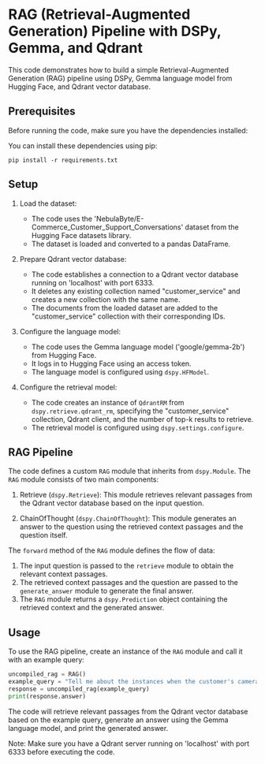 # RAG (Retrieval-Augmented Generation) Pipeline with DSPy, Gemma, and Qdrant

This code demonstrates how to build a simple Retrieval-Augmented Generation (RAG) pipeline using DSPy, Gemma language model from Hugging Face, and Qdrant vector database.

## Prerequisites

Before running the code, make sure you have the dependencies installed:

You can install these dependencies using pip:

```
pip install -r requirements.txt
```

## Setup

1. Load the dataset:
   - The code uses the 'NebulaByte/E-Commerce_Customer_Support_Conversations' dataset from the Hugging Face datasets library.
   - The dataset is loaded and converted to a pandas DataFrame.

2. Prepare Qdrant vector database:
   - The code establishes a connection to a Qdrant vector database running on 'localhost' with port 6333.
   - It deletes any existing collection named "customer_service" and creates a new collection with the same name.
   - The documents from the loaded dataset are added to the "customer_service" collection with their corresponding IDs.

3. Configure the language model:
   - The code uses the Gemma language model ('google/gemma-2b') from Hugging Face.
   - It logs in to Hugging Face using an access token.
   - The language model is configured using `dspy.HFModel`.

4. Configure the retrieval model:
   - The code creates an instance of `QdrantRM` from `dspy.retrieve.qdrant_rm`, specifying the "customer_service" collection, Qdrant client, and the number of top-k results to retrieve.
   - The retrieval model is configured using `dspy.settings.configure`.

## RAG Pipeline

The code defines a custom `RAG` module that inherits from `dspy.Module`. The `RAG` module consists of two main components:

1. Retrieve (`dspy.Retrieve`): This module retrieves relevant passages from the Qdrant vector database based on the input question.

2. ChainOfThought (`dspy.ChainOfThought`): This module generates an answer to the question using the retrieved context passages and the question itself.

The `forward` method of the `RAG` module defines the flow of data:
1. The input question is passed to the `retrieve` module to obtain the relevant context passages.
2. The retrieved context passages and the question are passed to the `generate_answer` module to generate the final answer.
3. The `RAG` module returns a `dspy.Prediction` object containing the retrieved context and the generated answer.

## Usage

To use the RAG pipeline, create an instance of the `RAG` module and call it with an example query:

```python
uncompiled_rag = RAG()
example_query = "Tell me about the instances when the customer's camera broke"
response = uncompiled_rag(example_query)
print(response.answer)
```

The code will retrieve relevant passages from the Qdrant vector database based on the example query, generate an answer using the Gemma language model, and print the generated answer.

Note: Make sure you have a Qdrant server running on 'localhost' with port 6333 before executing the code.